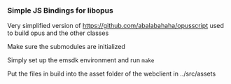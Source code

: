 ### Simple JS Bindings for libopus

Very simplified version of https://github.com/abalabahaha/opusscript used to build opus and the other classes

Make sure the submodules are initialized

Simply set up the emsdk environment and run `make`

Put the files in build into the asset folder of the webclient in ../src/assets